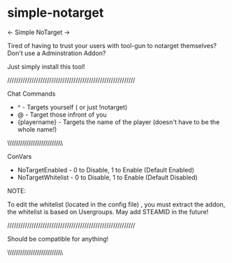 # simple-notarget

<- Simple NoTarget ->

Tired of having to trust your users with tool-gun to notarget themselves? Don't use a Adminstration Addon?

Just simply install this tool!

//////////////////////////////////////////////////////////

Chat Commands

- ^ - Targets yourself ( or just !notarget)
- @ - Target those infront of you
- {playername} - Targets the name of the player (doesn't have to be the whole name!)

\\\\\\\\\\\\\\\\\\\\\\\\\\\\\\\\\\\\\\\\\\\\\\\\\\\\\\\\\\

ConVars

- NoTargetEnabled - 0 to Disable, 1 to Enable (Default Enabled)
- NoTargetWhitelist - 0 to Disable, 1 to Enable (Default Disabled)

NOTE:

To edit the whitelist (located in the config file) , you must extract the addon, the whitelist is based on Usergroups.
May add STEAMID in the future!

//////////////////////////////////////////////////////////

Should be compatible for anything!

\\\\\\\\\\\\\\\\\\\\\\\\\\\\\\\\\\\\\\\\\\\\\\\\\\\\\\\\\\
